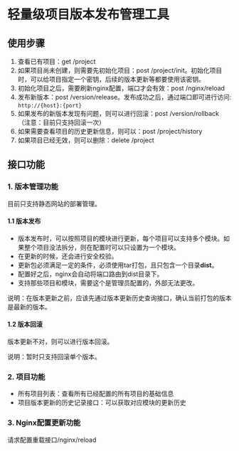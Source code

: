 # 轻量级项目版本发布管理工具

## 使用步骤

1. 查看已有项目：get /project
2. 如果项目尚未创建，则需要先初始化项目：post /project/init。初始化项目时，可以给项目指定一个密钥，后续的版本更新等都要使用该密钥。
3. 初始化项目之后，需要刷新nginx配置，端口才会有效：post /nginx/reload
4. 发布新版本：post /version/release。发布成功之后，通过端口即可进行访问: `http://{host}:{port}`
5. 如果发布的新版本发现有问题，则可以进行回滚：post /version/rollback （注意：目前只支持回滚一次）
6. 如果需要查看项目的历史更新信息，则可以：post /project/history
7. 如果项目已经无效，则可以删除：delete /project

## 接口功能

### 1. 版本管理功能

目前只支持静态网站的部署管理。

#### 1.1 版本发布

- 版本发布时，可以按照项目的模块进行更新，每个项目可以支持多个模块。如果整个项目没法拆分，则在配置时可以只设置为一个模块。
- 在更新的时候，还会进行安全校验。
- 更新包必须满足一定的条件，必须使用tar打包，且只包含一个目录**dist**。
- 配置好之后，nginx会自动将端口路由到dist目录下。
- 支持那些项目和模块，需要这个是管理员配置的，外部无法更改。

说明：在版本更新之前，应该先通过版本更新历史查询接口，确认当前打包的版本是最新的版本。

#### 1.2 版本回滚

版本更新不对，则可以进行版本回滚。

说明：暂时只支持回滚单个版本。

### 2. 项目功能

- 所有项目列表：查看所有已经配置的所有项目的基础信息
- 项目版本更新的历史记录接口：可以获取对应模块的更新历史

### 3. Nginx配置更新功能

请求配置重载接口/nginx/reload
